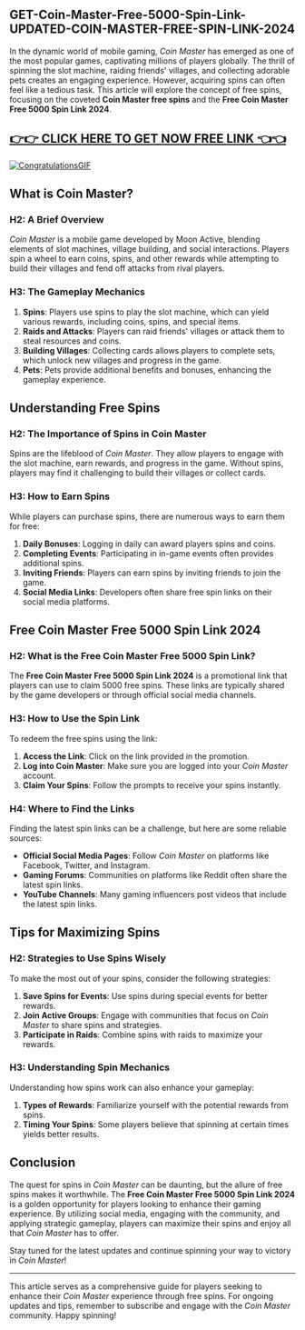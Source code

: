 GET-Coin-Master-Free-5000-Spin-Link-UPDATED-COIN-MASTER-FREE-SPIN-LINK-2024
-
In the dynamic world of mobile gaming, *Coin Master* has emerged as one of the most popular games, captivating millions of players globally. The thrill of spinning the slot machine, raiding friends' villages, and collecting adorable pets creates an engaging experience. However, acquiring spins can often feel like a tedious task. This article will explore the concept of free spins, focusing on the coveted **Coin Master free spins** and the **Free Coin Master Free 5000 Spin Link 2024**. 

[👉👉 CLICK HERE TO GET NOW FREE LINK 👈👈](https://todaylink.site/CoinsLink/)
-

[![CongratulationsGIF](https://github.com/user-attachments/assets/88da7225-4acf-4d48-b272-3d5dfd1ce55c)](https://todaylink.site/CoinsLink
)

## What is Coin Master?

### H2: A Brief Overview

*Coin Master* is a mobile game developed by Moon Active, blending elements of slot machines, village building, and social interactions. Players spin a wheel to earn coins, spins, and other rewards while attempting to build their villages and fend off attacks from rival players.

### H3: The Gameplay Mechanics

1. **Spins**: Players use spins to play the slot machine, which can yield various rewards, including coins, spins, and special items.
2. **Raids and Attacks**: Players can raid friends' villages or attack them to steal resources and coins.
3. **Building Villages**: Collecting cards allows players to complete sets, which unlock new villages and progress in the game.
4. **Pets**: Pets provide additional benefits and bonuses, enhancing the gameplay experience.

## Understanding Free Spins

### H2: The Importance of Spins in Coin Master

Spins are the lifeblood of *Coin Master*. They allow players to engage with the slot machine, earn rewards, and progress in the game. Without spins, players may find it challenging to build their villages or collect cards.

### H3: How to Earn Spins

While players can purchase spins, there are numerous ways to earn them for free:

1. **Daily Bonuses**: Logging in daily can award players spins and coins.
2. **Completing Events**: Participating in in-game events often provides additional spins.
3. **Inviting Friends**: Players can earn spins by inviting friends to join the game.
4. **Social Media Links**: Developers often share free spin links on their social media platforms.

## Free Coin Master Free 5000 Spin Link 2024

### H2: What is the Free Coin Master Free 5000 Spin Link?

The **Free Coin Master Free 5000 Spin Link 2024** is a promotional link that players can use to claim 5000 free spins. These links are typically shared by the game developers or through official social media channels.

### H3: How to Use the Spin Link

To redeem the free spins using the link:

1. **Access the Link**: Click on the link provided in the promotion.
2. **Log into Coin Master**: Make sure you are logged into your *Coin Master* account.
3. **Claim Your Spins**: Follow the prompts to receive your spins instantly.

### H4: Where to Find the Links

Finding the latest spin links can be a challenge, but here are some reliable sources:

- **Official Social Media Pages**: Follow *Coin Master* on platforms like Facebook, Twitter, and Instagram.
- **Gaming Forums**: Communities on platforms like Reddit often share the latest spin links.
- **YouTube Channels**: Many gaming influencers post videos that include the latest spin links.

## Tips for Maximizing Spins

### H2: Strategies to Use Spins Wisely

To make the most out of your spins, consider the following strategies:

1. **Save Spins for Events**: Use spins during special events for better rewards.
2. **Join Active Groups**: Engage with communities that focus on *Coin Master* to share spins and strategies.
3. **Participate in Raids**: Combine spins with raids to maximize your rewards.

### H3: Understanding Spin Mechanics

Understanding how spins work can also enhance your gameplay:

1. **Types of Rewards**: Familiarize yourself with the potential rewards from spins.
2. **Timing Your Spins**: Some players believe that spinning at certain times yields better results.

## Conclusion

The quest for spins in *Coin Master* can be daunting, but the allure of free spins makes it worthwhile. The **Free Coin Master Free 5000 Spin Link 2024** is a golden opportunity for players looking to enhance their gaming experience. By utilizing social media, engaging with the community, and applying strategic gameplay, players can maximize their spins and enjoy all that *Coin Master* has to offer. 

Stay tuned for the latest updates and continue spinning your way to victory in *Coin Master*! 

---

This article serves as a comprehensive guide for players seeking to enhance their *Coin Master* experience through free spins. For ongoing updates and tips, remember to subscribe and engage with the *Coin Master* community. Happy spinning!
